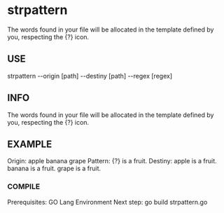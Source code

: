# strpattern
The words found in your file will be allocated in the template defined by you, respecting the {?} icon.

## USE
strpattern --origin [path] --destiny [path] --regex [regex]

## INFO
The words found in your file will be allocated in the template defined by you, respecting the {?} icon.
	
## EXAMPLE
Origin: apple banana grape
Pattern: {?} is a fruit.
Destiny:
    apple is a fruit.
    banana is a fruit.
    grape is a fruit.

### COMPILE
Prerequisites: GO Lang Environment
Next step: go build strpattern.go
